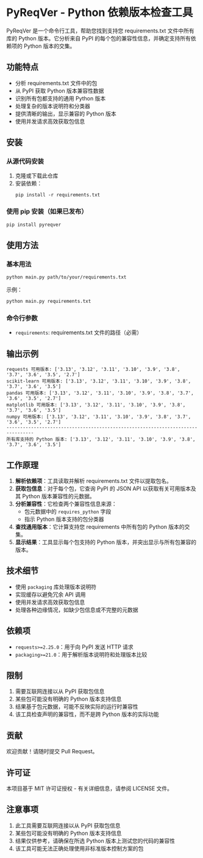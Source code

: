 # PyReqVer - Python 依赖版本检查工具

PyReqVer 是一个命令行工具，帮助您找到支持您 requirements.txt 文件中所有库的 Python 版本。它分析来自 PyPI 的每个包的兼容性信息，并确定支持所有依赖项的 Python 版本的交集。

## 功能特点

- 分析 requirements.txt 文件中的包
- 从 PyPI 获取 Python 版本兼容性数据
- 识别所有包都支持的通用 Python 版本
- 处理复杂的版本说明符和分类器
- 提供清晰的输出，显示兼容的 Python 版本
- 使用并发请求高效获取包信息

## 安装

### 从源代码安装

1. 克隆或下载此仓库
2. 安装依赖：
   ```
   pip install -r requirements.txt
   ```

### 使用 pip 安装（如果已发布）

```bash
pip install pyreqver
```

## 使用方法

### 基本用法

```bash
python main.py path/to/your/requirements.txt
```

示例：
```bash
python main.py requirements.txt
```

### 命令行参数

- `requirements`: requirements.txt 文件的路径（必需）

## 输出示例

```
requests 可用版本: ['3.13', '3.12', '3.11', '3.10', '3.9', '3.8', '3.7', '3.6', '3.5', '2.7']
scikit-learn 可用版本: ['3.13', '3.12', '3.11', '3.10', '3.9', '3.8', '3.7', '3.6', '3.5']
pandas 可用版本: ['3.13', '3.12', '3.11', '3.10', '3.9', '3.8', '3.7', '3.6', '3.5', '2.7']
matplotlib 可用版本: ['3.13', '3.12', '3.11', '3.10', '3.9', '3.8', '3.7', '3.6', '3.5']
numpy 可用版本: ['3.13', '3.12', '3.11', '3.10', '3.9', '3.8', '3.7', '3.6', '3.5', '2.7']
--------------------------------------------------------------------------------
所有库支持的 Python 版本: ['3.13', '3.12', '3.11', '3.10', '3.9', '3.8', '3.7', '3.6', '3.5']
```

## 工作原理

1. **解析依赖项**：工具读取并解析 requirements.txt 文件以提取包名。
2. **获取包信息**：对于每个包，它查询 PyPI 的 JSON API 以获取有关可用版本及其 Python 版本兼容性的元数据。
3. **分析兼容性**：它检查两个兼容性信息来源：
   - 包元数据中的 `requires_python` 字段
   - 指示 Python 版本支持的包分类器
4. **查找通用版本**：它计算支持您 requirements 中所有包的 Python 版本的交集。
5. **显示结果**：工具显示每个包支持的 Python 版本，并突出显示与所有包兼容的版本。

## 技术细节

- 使用 `packaging` 库处理版本说明符
- 实现缓存以避免冗余 API 调用
- 使用并发请求高效获取包信息
- 处理各种边缘情况，如缺少包信息或不完整的元数据

## 依赖项

- `requests>=2.25.0`：用于向 PyPI 发送 HTTP 请求
- `packaging>=21.0`：用于解析版本说明符和处理版本比较

## 限制

1. 需要互联网连接以从 PyPI 获取包信息
2. 某些包可能没有明确的 Python 版本支持信息
3. 结果基于包元数据，可能不反映实际的运行时兼容性
4. 该工具检查声明的兼容性，而不是跨 Python 版本的实际功能

## 贡献

欢迎贡献！请随时提交 Pull Request。

## 许可证

本项目基于 MIT 许可证授权 - 有关详细信息，请参阅 LICENSE 文件。

## 注意事项

1. 此工具需要互联网连接以从 PyPI 获取包信息
2. 某些包可能没有明确的 Python 版本支持信息
3. 结果仅供参考，请确保在所选 Python 版本上测试您的代码的兼容性
4. 该工具可能无法正确处理使用非标准版本控制方案的包